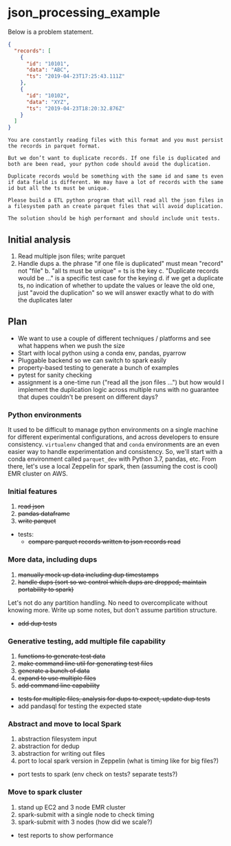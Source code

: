# json_processing_example


Below is a problem statement. 


```json
{
  "records": [
    {
      "id": "10101",
      "data": "ABC",
      "ts": "2019-04-23T17:25:43.111Z"
    },
    {
      "id": "10102",
      "data": "XYZ",
      "ts": "2019-04-23T18:20:32.876Z"
    }
  ]
}
```

```
You are constantly reading files with this format and you must persist the records in parquet format.

But we don’t want to duplicate records. If one file is duplicated and both are been read, your python code should avoid the duplication.

Duplicate records would be something with the same id and same ts even if data field is different. We may have a lot of records with the same id but all the ts must be unique.

Please build a ETL python program that will read all the json files in a filesystem path an create parquet files that will avoid duplication.

The solution should be high performant and should include unit tests.
```

## Initial analysis
1. Read multiple json files; write parquet
2. Handle dups
    a. the phrase "if one file is duplicated" must mean "record" not "file"
    b. "all ts must be unique" = ts is the key
    c. "Duplicate records would be ..." is a specific test case for the keying
    d. if we get a duplicate ts, no indication of whether to update the values or leave the old one, just "avoid the duplication" so we will answer exactly what to do with the duplicates later


## Plan
- We want to use a couple of different techniques / platforms and see what happens when we push the size
- Start with local python using a conda env, pandas, pyarrow
- Pluggable backend so we can switch to spark easily
- property-based testing to generate a bunch of examples
- pytest for sanity checking
- assignment is a one-time run ("read all the json files ...") but how would I implement the duplication logic across multiple runs with no guarantee that dupes couldn't be present on different days?


### Python environments
It used to be difficult to manage python environments on a single machine for different experimental configurations, and across developers to ensure consistency. `virtualenv` changed that and `conda` environments are an even easier way to handle experimentation and consistency. So, we'll start with a conda environment called `parquet_dev` with Python 3.7, pandas, etc. From there, let's use a local Zeppelin for spark, then (assuming the cost is cool) EMR cluster on AWS. 

### Initial features
1. ~~read json~~
2. ~~pandas dataframe~~
3. ~~write parquet~~

* tests:
    - ~~compare parquet records written to json records read~~

### More data, including dups
1. ~~manually mock up data including dup timestamps~~ 
2. ~~handle dups (sort so we control which dups are dropped; maintain portability to spark)~~

Let's not do any partition handling. No need to overcomplicate without knowing more. Write up some notes, but don't assume partition structure.

* ~~add dup tests~~ 

### Generative testing, add multiple file capability
1. ~~functions to generate test data~~ 
2. ~~make command line util for generating test files~~
3. ~~generate a bunch of data~~
4. ~~expand to use multiple files~~
5. ~~add command line capability~~

* ~~tests for multiple files, analysis for dups to expect, update dup tests~~
* add pandasql for testing the expected state 

### Abstract and move to local Spark
1. abstraction filesystem input
2. abstraction for dedup
3. abstraction for writing out files 
4. port to local spark version in Zeppelin (what is timing like for big files?)

* port tests to spark (env check on tests? separate tests?)

### Move to spark cluster
1. stand up EC2 and 3 node EMR cluster 
2. spark-submit with a single node to check timing
3. spark-submit with 3 nodes (how did we scale?)

* test reports to show performance 
























